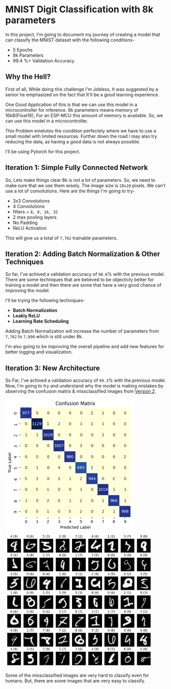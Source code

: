 # MNIST Digit Classification with 8k parameters

In this project, I'm going to document my journey of creating a model that can classify the MNIST dataset with the following conditions-
* 5 Epochs
* 8k Parameters
* 99.4 %+ Validation Accuracy


## Why the Hell?
First of all, While doing this challenge I'm Jobless, It was suggested by a senior he emphasized on the fact that It'll be a good learning experience.

One Good Application of this is that we can use this model in a microcontroller for inference. 8k parameters means  memory of 16kB(Float16), For an ESP-MCU this amount of memory is available. So, we can use this model in a microcontroller.

This Problem emelutes the condition perfectely where we have to use a small model with limited resources. Further down the road I may also try reducing the data, as having a good data is not always possible.

I'll be using Pytorch for this project.

## Iteration 1: Simple Fully Connected Network

So, Lets make things clear 8k is not a lot of parameters. So, we need to make sure that we use them wisely. The image size is `28x28` pixels. We can't use a lot of convolutions.
Here are the things I'm going to try-

* 3x3 Convolutions
* 4 Convolutions
* filters = `8, 8, 16, 32`
* 2 max pooling layers
* No Padding
* ReLU Activation

This will give us a total of `7,762` trainable parameters.

## Iteration 2: Adding Batch Normalization & Other Techniques

So far, I've achived a validation accuracy of `98.6`% with the previous model.
There are some techniques that are believed to be objectivly better for training a model and then there are some that have a very good chance of improving the model.

I'll be trying the following techniques-
* **Batch Normalization**
* **Leakly ReLU**
* **Learning Rate Scheduling**

Adding Batch Normalization will increase the number of parameters from `7,762` to `7,890` which is still under 8k.

I'm also going to be improving the overall pipeline and add new features for better logging and visualization.

## Iteration 3: New Architecture
So Far, I've achived a validation accuracy of `99.3`% with the previous model.
Now, I'm going to try and understand why the model is making mistakes by observing the confusion matrix & missclassified images from [Version 2](<Version 2.ipynb>).

<!-- putting these images side to side using html -->
<div>
    <a href="./images/v2-cm.png"><img src="images/v2-cm.png" width="400"/></a>
    <a href="./images/v2-mis-clf.png"><img src="images/v2-mis-clf.png" width="460"/></a>
</div>

Some of the missclassified images are very hard to classify even for humans. But, there are some images that are very easy to classify.

